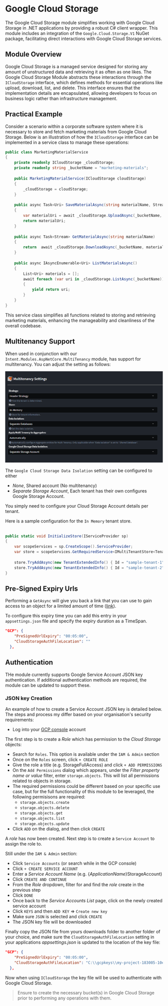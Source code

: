 # Google Cloud Storage

The Google Cloud Storage module simplifies working with Google Cloud Storage in .NET applications by providing a robust C# client wrapper. This module includes an integration of the `Google.Cloud.Storage.V1` NuGet package, facilitating direct interactions with Google Cloud Storage services.

## Module Overview

Google Cloud Storage is a managed service designed for storing any amount of unstructured data and retrieving it as often as one likes. The Google Cloud Storage Module abstracts these interactions through the `ICloudStorage` interface, which defines methods for essential operations like upload, download, list, and delete. This interface ensures that the implementation details are encapsulated, allowing developers to focus on business logic rather than infrastructure management.

## Practical Example

Consider a scenario within a corporate software system where it is necessary to store and fetch marketing materials from Google Cloud Storage. Below is an illustration of how the `ICloudStorage` interface can be implemented in a service class to manage these operations:

```csharp
public class MarketingMaterialService
{
    private readonly ICloudStorage _cloudStorage;
    private readonly string _bucketName = "marketing-materials";

    public MarketingMaterialService(ICloudStorage cloudStorage)
    {
        _cloudStorage = cloudStorage;
    }

    public async Task<Uri> SaveMaterialAsync(string materialName, Stream content, string? contentType = null)
    {
        var materialUri = await _cloudStorage.UploadAsync(_bucketName, materialName, content, contentType);
        return materialUri;
    }

    public async Task<Stream> GetMaterialAsync(string materialName)
    {
        return  await _cloudStorage.DownloadAsync(_bucketName, materialName);
    }

    public async IAsyncEnumerable<Uri> ListMaterialsAsync()
    {
        List<Uri> materials = [];
        await foreach (var uri in _cloudStorage.ListAsync(_bucketName))
        {
            yield return uri;
        }
    }
}
```

This service class simplifies all functions related to storing and retrieving marketing materials, enhancing the manageability and cleanliness of the overall codebase.

## Multitenancy Support

When used in conjunction with our `Intent.Modules.AspNetCore.MultiTenancy` module, has support for multitenancy. You can adjust the setting as follows:

![Multiteanancy Setting](./docs/images/multitenancy-settings.png)

The `Google Cloud Storage Data Isolation` setting can be configured to either

- *None*, Shared account (No multitenancy)
- *Separate Storage Account*, Each tenant has their own configures Google Storage Account.

You simply need to configure your Cloud Storage Account details per tenant.

Here is a sample configuration for the `In Memory` tenant store.

```csharp

public static void InitializeStore(IServiceProvider sp)
{
    var scopeServices = sp.CreateScope().ServiceProvider;
    var store = scopeServices.GetRequiredService<IMultiTenantStore<TenantExtendedInfo>>();

    store.TryAddAsync(new TenantExtendedInfo() { Id = "sample-tenant-1", Identifier = "tenant1", Name = "Tenant 1", GoogleCloudStorageConnection = "{Json Details Here}" }).Wait();
    store.TryAddAsync(new TenantExtendedInfo() { Id = "sample-tenant-2", Identifier = "tenant2", Name = "Tenant 2", GoogleCloudStorageConnection = "{Json Details Here}" }).Wait();
}
```

## Pre-Signed Expiry Urls

Performing a `GetAsync` will give you back a link that you can use to gain access to an object for a limited amount of time ([link](https://cloud.google.com/storage/docs/access-control/signed-urls)).

To configure this expiry time you can add this entry in your `appsettings.json` file and specify the expiry duration as a TimeSpan.

```json
"GCP": {
    "PreSignedUrlExpiry": "00:05:00",
    "CloudStorageAuthFileLocation": ""
  },
```

## Authentication

THe module currently supports Google Service Account JSON key authentication. If additional authentication methods are required, the module can be updated to support these.

### JSON key Creation

An example of how to create a Service Account JSON key is detailed below. The steps and process my differ based on your organisation's security requirements:

- Log into your [GCP console](https://console.cloud.google.com) account

The first step is to create a _Role_ which has permission to the _Cloud Storage_ objects:

- Search for `Roles`. This option is available under the `IAM & Admin` section
- Once on the `Roles` screen, click `+ CREATE ROLE`
- Give the role a title (e.g. StorageFullAccess) and click `+ ADD PERMISSIONS`
- On the `Add Permissions` dialog which appears, under the _Filter property name or value_ filter, enter `storage.objects`. This will list all permissions related to objects in storage.
- The required permissions could be different based on your specific use case, but for the full functionality of this module to be leveraged, the following permisisons are required:
  - `storage.objects.create`
  - `storage.objects.delete`
  - `storage.objects.get`
  - `storage.objects.list`
  - `storage.objects.update`
- Click `ADD` on the dialog, and then click `CREATE`

A _role_ has now been created. Next step is to create a `Service Account` to assign the role to.

Still under the `IAM & Admin` section:

- Click `Service Accounts` (or search while in the GCP console)
- Click `+ CREATE SERVICE ACCOUNT`
- Enter a _Service Account Name_ (e.g. {_ApplicationName_}StorageAccount)
- Click `CREATE AND CONTINUE`
- From the _Role_ dropdown, filter for and find the _role_ create in the previous step
- Click `DONE`
- Once back to the _Service Accounts List_ page, click on the newly created service account
- Click `KEYS` and then `ADD KEY` => `Create new key`
- Make sure `JSON` is selected and click `CREATE`
- The JSON key file will be downloaded

Finally copy the JSON file from yours downloads folder to another folder of your choice, and make sure the `CloudStorageAuthFileLocation` setting in your applications _appsettings.json_ is updated to the location of the key file:

```json
"GCP": {
    "PreSignedUrlExpiry": "00:05:00",
    "CloudStorageAuthFileLocation": "C:\\gcpkeys\\my-project-183005-10ed20d64009.json"
  },
```

Now when using `ICloudStorage` the key file will be used to authenticate with Google Cloud Storage.

> Ensure to create the necessary bucket(s) in Google Cloud Storage prior to performing any operations with them.
